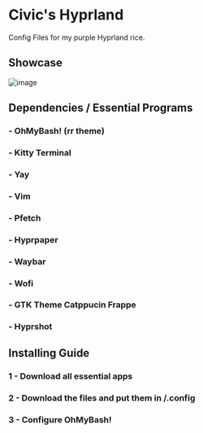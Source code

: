 # Civic's Hyprland
Config Files for my purple Hyprland rice.

## Showcase
![image](https://github.com/ArchurL/MyHyprland/assets/140863689/b5aea0e6-366a-45d1-990d-a347f2b25487)



## Dependencies / Essential Programs
### - OhMyBash! (rr theme)
### - Kitty Terminal
### - Yay
### - Vim
### - Pfetch
### - Hyprpaper
### - Waybar
### - Wofi
### - GTK Theme Catppucin Frappe 
### - Hyprshot



## Installing Guide
### 1 - Download all essential apps
### 2 - Download the files and put them in /.config
### 3 - Configure OhMyBash!

